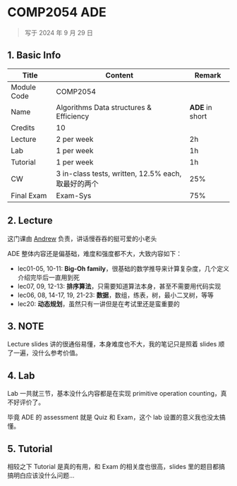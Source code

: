 # COMP2054 ADE

>   写于 2024 年 9 月 29 日 

## 1. Basic Info

| Title       | Content                                             | Remark           |
| ----------- | --------------------------------------------------- | ---------------- |
| Module Code | COMP2054                                            |                  |
| Name        | Algorithms Data structures & Efficiency             | **ADE** in short |
| Credits     | 10                                                  |                  |
| Lecture     | 2 per week                                          | 2h               |
| Lab         | 1 per week                                          | 1h               |
| Tutorial    | 1 per week                                          | 1h               |
| CW          | 3 in-class tests, written, 12.5% each, 取最好的两个 | 25%              |
| Final Exam  | Exam-Sys                                            | 75%              |

## 2. Lecture

这门课由 [Andrew](https://www.nottingham.ac.uk/computerscience/people/andrew.parkes) 负责，讲话慢吞吞的挺可爱的小老头

ADE 整体内容还是偏基础，难度和强度都不大，大致内容如下：

-   lec01-05, 10-11: **Big-Oh family**，很基础的数学推导来计算复杂度，几个定义介绍完毕后一直用到死
-   lec07, 09, 12-13: **排序算法**，只需要知道算法本身，甚至不需要用代码实现
-   lec06, 08, 14-17, 19, 21-23: **数据**，数组，练表，树，最小二叉树，等等
-   lec20: **动态规划**，虽然只有一讲但是在考试里还是蛮重要的

## 3. NOTE

Lecture slides 讲的很通俗易懂，本身难度也不大，我的笔记只是照着 slides 顺了一遍，没什么参考价值。

## 4. Lab

Lab 一共就三节，基本没什么内容都是在实现 primitive operation counting，真不好评价了。

毕竟 ADE 的 assessment 就是 Quiz 和 Exam，这个 lab 设置的意义我也没太搞懂。

## 5. Tutorial

相较之下 Tutorial 是真的有用，和 Exam 的相关度也很高，slides 里的题目都搞搞明白应该没什么问题...
